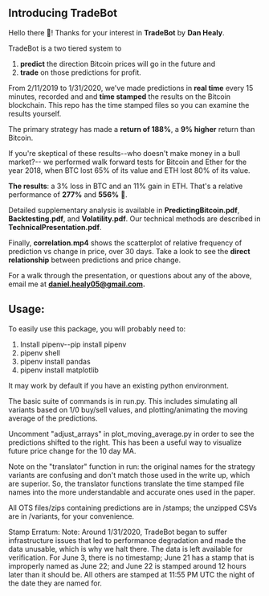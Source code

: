 <h2>Introducing TradeBot</h2>

Hello there 👋! Thanks for your interest in <strong>TradeBot</strong> by <strong>Dan Healy</strong>.

TradeBot is a two tiered system to
1. <strong>predict</strong> the direction Bitcoin prices will go in the future and
2. <strong>trade</strong> on those predictions for profit.

From 2/11/2019 to 1/31/2020, we've made predictions in <strong>real time</strong> every 15 minutes,
recorded and and <strong>time stamped</strong> the results on the Bitcoin blockchain.
This repo has the time stamped files so you can examine the results yourself.

The primary strategy has made a <strong>return of 188%</strong>,
a <strong>9% higher</strong> return than Bitcoin.

If you're skeptical of these results--who doesn't make money in a bull market?--
we performed walk forward tests for Bitcoin and Ether for the year 2018,
when BTC lost 65% of its value and ETH lost 80% of its value.

<strong>The results</strong>: a 3% loss in BTC and an 11% gain in ETH.
That's a relative performance of <strong>277%</strong> and <strong>556%</strong> 🤑.

Detailed supplementary analysis is available in <strong>PredictingBitcoin.pdf</strong>,
<strong>Backtesting.pdf</strong>, and <strong>Volatility.pdf</strong>. Our technical
methods are described in <strong>TechnicalPresentation.pdf</strong>.

Finally, <strong>correlation.mp4</strong> shows the scatterplot of relative frequency of prediction
vs change in price, over 30 days. Take a look to see the <strong>direct relationship</strong>
between predictions and price change.

For a walk through the presentation, or questions about any of the above, email
me at <strong>daniel.healy05@gmail.com.</strong>

<h2>Usage:</h2>

To easily use this package, you will probably need to:

1. Install pipenv--pip install pipenv
2. pipenv shell
3. pipenv install pandas
4. pipenv install matplotlib

It may work by default if you have an existing python environment.

The basic suite of commands is in run.py. This includes simulating
all variants based on 1/0 buy/sell values, and plotting/animating the moving
average of the predictions.

Uncomment "adjust_arrays" in plot_moving_average.py in order to see the
predictions shifted to the right. This has been a useful way to visualize future
price change for the 10 day MA.

Note on the "translator" function in run: the original names for the
strategy variants are confusing and don't match those used in the write up,
which are superior. So, the translator functions translate the time stamped
file names into the more understandable and accurate ones used in the paper.

All OTS files/zips containing predictions are in /stamps; the unzipped CSVs are
in /variants, for your convenience.

Stamp Erratum:
Note: Around 1/31/2020, TradeBot began to suffer infrastructure issues that led to performance
degradation and made the data unusable, which is why we halt there. The data is left available
for verification.
For June 3, there is no timestamp;
June 21 has a stamp that is improperly named as June 22;
and June 22 is stamped around 12 hours later than it should be.
All others are stamped at 11:55 PM UTC the night of the date they are named for.
